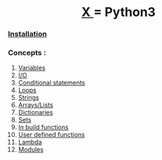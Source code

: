 <h1 align="center" > <a href="../"> X </a> = Python3</h1>

### [Installation](./00-installation.md)

### Concepts :
 1. [Variables](./01-Variables.md)
 2. [I/O](./02-Input-Output.md)
 3. [Conditional statements](./03-Conditionals.md)
 4. [Loops](./04-loops.md)
 5. [Strings](./05-Strings.md)
 6. [Arrays/Lists](./06-Lists.md)
 7. [Dictionaries](./07-Dictionaries.md)
 8. [Sets](./08-Sets.md)
 9. [In build functions]()
 10. [User defined functions](./10-user_defined_functions.md)
 11. [Lambda]()
 12. [Modules](./12-Modules.md)
